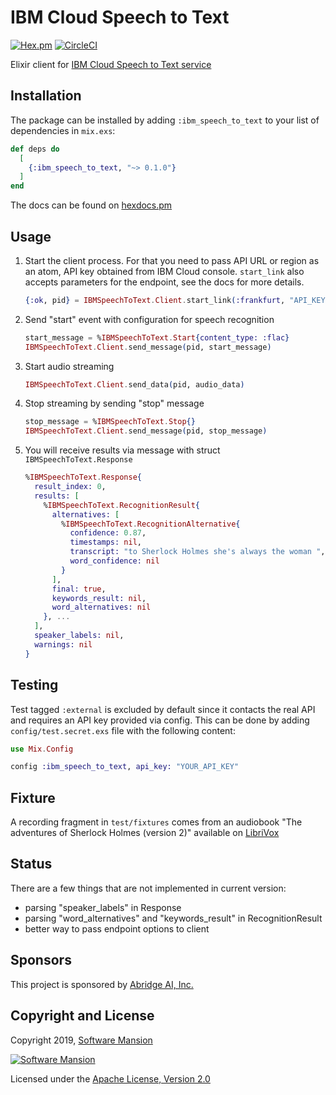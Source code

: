 # IBM Cloud Speech to Text

[![Hex.pm](https://img.shields.io/hexpm/v/ibm_speech_to_text.svg)](https://hex.pm/packages/ibm_speech_to_text)
[![CircleCI](https://circleci.com/gh/SoftwareMansion/elixir-ibm-speech-to-text.svg?style=svg)](https://circleci.com/gh/SoftwareMansion/elixir-ibm-speech-to-text)

Elixir client for [IBM Cloud Speech to Text service](https://cloud.ibm.com/docs/services/speech-to-text)

## Installation

The package can be installed by adding `:ibm_speech_to_text` to your list of dependencies in `mix.exs`:

```elixir
def deps do
  [
    {:ibm_speech_to_text, "~> 0.1.0"}
  ]
end
```

The docs can be found on [hexdocs.pm](https://hexdocs.pm/ibm_speech_to_text)

## Usage

1. Start the client process. For that you need to pass API URL or region as an atom,
   API key obtained from IBM Cloud console. `start_link` also accepts parameters for the endpoint,
   see the docs for more details.

    ```elixir
    {:ok, pid} = IBMSpeechToText.Client.start_link(:frankfurt, "API_KEY", model: "en-GB_BroadbandModel")
    ```

2. Send "start" event with configuration for speech recognition

    ```elixir
    start_message = %IBMSpeechToText.Start{content_type: :flac}
    IBMSpeechToText.Client.send_message(pid, start_message)
    ```

3. Start audio streaming

    ```elixir
    IBMSpeechToText.Client.send_data(pid, audio_data)
    ```

4. Stop streaming by sending "stop" message

    ```elixir
    stop_message = %IBMSpeechToText.Stop{}
    IBMSpeechToText.Client.send_message(pid, stop_message)
    ```

5. You will receive results via message with struct `IBMSpeechToText.Response`

    ```elixir
    %IBMSpeechToText.Response{
      result_index: 0,
      results: [
        %IBMSpeechToText.RecognitionResult{
          alternatives: [
            %IBMSpeechToText.RecognitionAlternative{
              confidence: 0.87,
              timestamps: nil,
              transcript: "to Sherlock Holmes she's always the woman ",
              word_confidence: nil
            }
          ],
          final: true,
          keywords_result: nil,
          word_alternatives: nil
        }, ...
      ],
      speaker_labels: nil,
      warnings: nil
    }
    ```

## Testing

Test tagged `:external` is excluded by default since it contacts the real API and requires
an API key provided via config.
This can be done by adding `config/test.secret.exs` file with the following content:

```elixir
use Mix.Config

config :ibm_speech_to_text, api_key: "YOUR_API_KEY"
```

## Fixture

A recording fragment in `test/fixtures` comes from an audiobook
"The adventures of Sherlock Holmes (version 2)" available on [LibriVox](https://librivox.org/the-adventures-of-sherlock-holmes-by-sir-arthur-conan-doyle/)

## Status

There are a few things that are not implemented in current version:

- parsing "speaker_labels" in Response
- parsing "word_alternatives" and "keywords_result" in RecognitionResult
- better way to pass endpoint options to client

## Sponsors

This project is sponsored by [Abridge AI, Inc.](https://abridge.ai)

## Copyright and License

Copyright 2019, [Software Mansion](https://swmansion.com/?utm_source=git&utm_medium=readme&utm_campaign=elixir-ibm-speech-to-text)

[![Software Mansion](https://membraneframework.github.io/static/logo/swm_logo_readme.png)](https://swmansion.com/?utm_source=git&utm_medium=readme&utm_campaign=elixir-ibm-speech-to-text)

Licensed under the [Apache License, Version 2.0](LICENSE)
